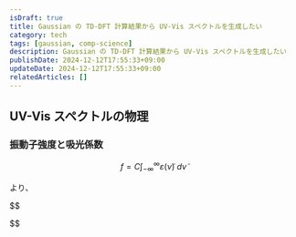 ```yaml
---
isDraft: true
title: Gaussian の TD-DFT 計算結果から UV-Vis スペクトルを生成したい
category: tech
tags: [gaussian, comp-science]
description: Gaussian の TD-DFT 計算結果から UV-Vis スペクトルを生成したい
publishDate: 2024-12-12T17:55:33+09:00
updateDate: 2024-12-12T17:55:33+09:00
relatedArticles: []
---
```


## UV-Vis スペクトルの物理

### 振動子強度と吸光係数

$$
f = C \int_{-\infty}^\infty \varepsilon(\tilde{\nu}) ~ d\tilde{\nu}
$$

より、

$$

$$